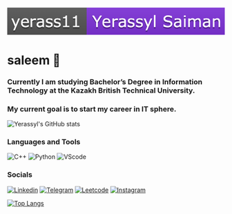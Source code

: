 ![Header](https://github.com/yerass11/yerass11/blob/main/assets/yerass.png)

# saleem 👋
### Currently I am studying Bachelor’s Degree in Information Technology at the Kazakh British Technical University.

### My current goal is to start my career in IT sphere.

![Yerassyl's GitHub stats](https://github-readme-stats.vercel.app/api?username=yerass11&show_icons=true&theme=radical)

### Languages and Tools
![C++](https://img.shields.io/badge/-C++-BC8F8F??style=for-the-badge&logo=C%2b%2b&logoColor=00BFFF)
![Python](https://img.shields.io/badge/-Python-BC8F8F??style=for-the-badge&logo=python)
![VScode](https://img.shields.io/badge/-VScode-BC8F8F??style=for-the-badge&logo=VisualStudiocode&logoColor=4169E1)


### Socials
[![Linkedin](https://img.shields.io/badge/-Linkedin-1E90FF??style=for-the-badge&logo=linkedin&logoColor=FFFFFF)](https://www.linkedin.com/in/yerassyl-saiman-89367824b/)
[![Telegram](https://img.shields.io/badge/-Telegram-00BFFF??style=for-the-badge&logo=telegram&logoColor=000000)](https://t.me/yerass1ll)
[![Leetcode](https://img.shields.io/badge/-Leetcode-FFFF00??style=for-the-badge&logo=leetcode&logoColor=000000)](https://leetcode.com/yerass1ll/)
[![Instagram](https://img.shields.io/badge/-Instagram-B4068E??style=for-the-badge&logo=instagram&logoColor=000000)](https://www.instagram.com/yerass1ll/?next=%2F)




[![Top Langs](https://github-readme-stats.vercel.app/api/top-langs/?username=yerass11&layout=compact)](https://github.com/yerass11/github-readme-stats)

